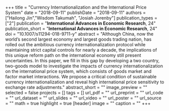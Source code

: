 
+++
title = "Currency Internationalization and the International Price System"
date = "2018-09-11"
publishDate = "2018-09-11"
authors = ["Hailong Jin","Wisdom Takumah", "Josiah Jorenby"]
publication_types = ["2"]
publication = "**International Advances in Economic Research**, 24"
publication_short = "**International Advances in Economic Research**, 24"
doi = "10.1007/s11294-018-9711-y"
abstract = "Although China, now the world’s second largest economy and largest goods trading nation, has rolled out the ambitious currency internationalization protocol while maintaining strict capital controls for nearly a decade, the implications of this unique reform path on the international economy still present uncertainties. In this paper, we fill in this gap by developing a two country, two-goods model to investigate the impacts of currency internationalization on the international price system, which consists of goods market and factor market interactions. We propose a critical condition of sustainable currency internationalization and reveal high international price sensitivity to exchange rate adjustments."
abstract_short = ""
image_preview = ""
selected = false
projects = []
tags = []
url_pdf = ""
url_preprint = ""
url_code = ""
url_dataset = ""
url_slides = ""
url_video = ""
url_poster = ""
url_source = ""
math = true
highlight = true
[header]
image = ""
caption = ""
+++

